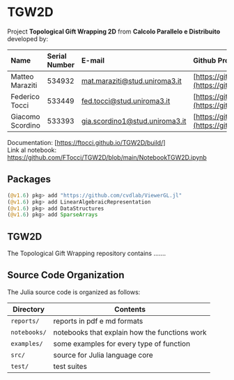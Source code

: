 # TGW2D

Project **Topological Gift Wrapping 2D** from **Calcolo Parallelo e Distribuito** developed by:

| Name| Serial Number | E-mail | Github Profile |  
|:---|:---|:---|:---|  
| Matteo Maraziti | 534932 | mat.maraziti@stud.uniroma3.it | [https://github.com/matteomaraziti](https://github.com/matteomaraziti)|  
| Federico Tocci | 533449 | fed.tocci@stud.uniroma3.it | [https://github.com/FTocci](https://github.com/FTocci) |  
| Giacomo Scordino | 533393 | gia.scordino1@stud.uniroma3.it | [https://github.com/GiacomoScordino](https://github.com/GiacomoScordino)| 

Documentation: [https://ftocci.github.io/TGW2D/build/]  
Link al notebook: https://github.com/FTocci/TGW2D/blob/main/NotebookTGW2D.ipynb

## Packages

```julia
(@v1.6) pkg> add "https://github.com/cvdlab/ViewerGL.jl"
(@v1.6) pkg> add LinearAlgebraicRepresentation
(@v1.6) pkg> add DataStructures
(@v1.6) pkg> add SparseArrays
```

## TGW2D

The Topological Gift Wrapping repository contains .......

## Source Code Organization

The Julia source code is organized as follows:

| Directory         | Contents                                                           |
| -                 | -                                                                  |
| `reports/`        | reports in pdf e md formats                                        |
| `notebooks/`      | notebooks that explain how the functions work                      |
| `examples/`       | some examples for every type of function                           |
| `src/`            | source for Julia language core                                     |
| `test/`           | test suites                                                        |
